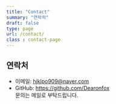 ```yaml
---
title: "Contact"
summary: "연락처"
draft: false
type: page
url: /contact/
class : contact-page
---
```


## 연락처
- 이메일: hjklpo909@naver.com  
- GitHub: https://github.com/Dearonfox  
문의는 메일로 부탁드립니다.
